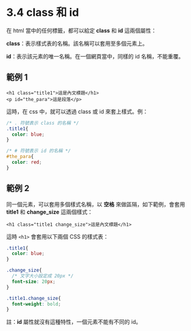 # 3.4 class 和 id

在 html 當中的任何標籤，都可以給定 **class** 和 **id** 這兩個屬性：

**class**：表示樣式表的名稱。該名稱可以套用至多個元素上。

**id**：表示該元素的唯一名稱。在一個網頁當中，同樣的 id 名稱，不能重覆。

## 範例 1

```markup
<h1 class="title1">這是內文標題</h1>
<p id="the_para">這是段落</p>
```

這時，在 css 中，就可以透過 class 或 id 來套上樣式。例：

```css
/* . 符號表示 class 的名稱 */
.title1{
  color: blue;
}

/* # 符號表示 id 的名稱 */
#the_para{
  color: red;
}
```

## 範例 2

同一個元素，可以套用多個樣式名稱，以 **空格** 來做區隔，如下範例，會套用 **title1** 和 **change\_size** 這兩個樣式：

```markup
<h1 class="title1 change_size">這是內文標題</h1>
```

這時 `<h1>` 會套用以下兩個 CSS 的樣式表：

```css
.title1{
  color: blue;
}

.change_size{
  /* 文字大小設定成 20px */
  font-size: 20px;
}

.title1.change_size{
  font-weight: bold;
}
```

註：**id** 屬性就沒有這種特性，一個元素不能有不同的 id。

